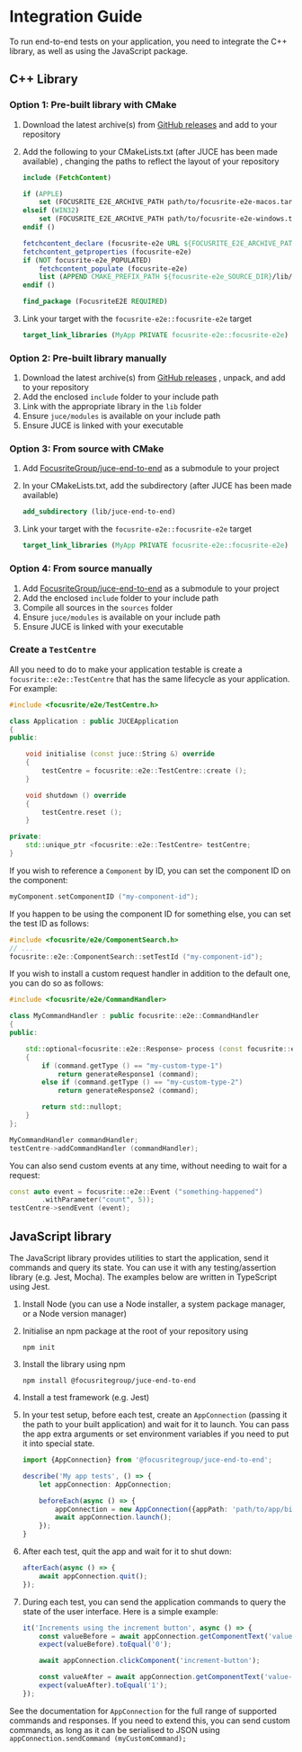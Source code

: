 # Integration Guide

To run end-to-end tests on your application, you need to integrate the C++
library, as well as using the JavaScript package.

## C++ Library

### Option 1: Pre-built library with CMake

1. Download the latest archive(s) from [GitHub releases](https://github.com/FocusriteGroup/juce-end-to-end/releases)
and add to your repository
1. Add the following to your CMakeLists.txt (after JUCE has been made available)
, changing the paths to reflect the layout of your repository

    ```CMake
    include (FetchContent)

    if (APPLE)
        set (FOCUSRITE_E2E_ARCHIVE_PATH path/to/focusrite-e2e-macos.tar.gz)
    elseif (WIN32)
        set (FOCUSRITE_E2E_ARCHIVE_PATH path/to/focusrite-e2e-windows.tar.gz)
    endif ()

    fetchcontent_declare (focusrite-e2e URL ${FOCUSRITE_E2E_ARCHIVE_PATH})
    fetchcontent_getproperties (focusrite-e2e)
    if (NOT focusrite-e2e_POPULATED)
        fetchcontent_populate (focusrite-e2e)
        list (APPEND CMAKE_PREFIX_PATH ${focusrite-e2e_SOURCE_DIR}/lib/cmake)
    endif ()

    find_package (FocusriteE2E REQUIRED)
    ```

1. Link your target with the `focusrite-e2e::focusrite-e2e` target

    ```CMake
    target_link_libraries (MyApp PRIVATE focusrite-e2e::focusrite-e2e)

### Option 2: Pre-built library manually

1. Download the latest archive(s) from [GitHub releases](https://github.com/FocusriteGroup/juce-end-to-end/releases)
, unpack, and add to your repository
1. Add the enclosed `include` folder to your include path
1. Link with the appropriate library in the `lib` folder
1. Ensure `juce/modules` is available on your include path
1. Ensure JUCE is linked with your executable

### Option 3: From source with CMake

1. Add [FocusriteGroup/juce-end-to-end](https://github.com/FocusriteGroup/juce-end-to-end)
as a submodule to your project
1. In your CMakeLists.txt, add the subdirectory (after JUCE has been made
available)

    ```CMake
    add_subdirectory (lib/juce-end-to-end)
    ```

1. Link your target with the `focusrite-e2e::focusrite-e2e` target

    ```CMake
    target_link_libraries (MyApp PRIVATE focusrite-e2e::focusrite-e2e)
    ```

### Option 4: From source manually

1. Add [FocusriteGroup/juce-end-to-end](https://github.com/FocusriteGroup/juce-end-to-end)
as a submodule to your project
1. Add the enclosed `include` folder to your include path
1. Compile all sources in the `sources` folder
1. Ensure `juce/modules` is available on your include path
1. Ensure JUCE is linked with your executable

### Create a `TestCentre`

All you need to do to make your application testable is create a
`focusrite::e2e::TestCentre` that has the same lifecycle as your application.
For example:

```C++
#include <focusrite/e2e/TestCentre.h>

class Application : public JUCEApplication
{
public:

    void initialise (const juce::String &) override
    {
        testCentre = focusrite::e2e::TestCentre::create ();
    }

    void shutdown () override
    {
        testCentre.reset ();
    }

private:
    std::unique_ptr <focusrite::e2e::TestCentre> testCentre;
}
```

If you wish to reference a `Component` by ID, you can set the component ID on the component:

```C++
myComponent.setComponentID ("my-component-id");
```

If you happen to be using the component ID for something else, you can set the test ID as follows:

```C++
#include <focusrite/e2e/ComponentSearch.h>
// ...
focusrite::e2e::ComponentSearch::setTestId ("my-component-id");
```

If you wish to install a custom request handler in addition to the default one,
you can do so as follows:

```C++
#include <focusrite/e2e/CommandHandler>

class MyCommandHandler : public focusrite::e2e::CommandHandler
{
public:

    std::optional<focusrite::e2e::Response> process (const focusrite::e2e::Command & command) override
    {
        if (command.getType () == "my-custom-type-1")
            return generateResponse1 (command);
        else if (command.getType () == "my-custom-type-2")
            return generateResponse2 (command);

        return std::nullopt;
    }
};

MyCommandHandler commandHandler;
testCentre->addCommandHandler (commandHandler);
```

You can also send custom events at any time, without needing to wait for a
request:

```C++
const auto event = focusrite::e2e::Event ("something-happened")
        .withParameter("count", 5));
testCentre->sendEvent (event);
```

## JavaScript library

The JavaScript library provides utilities to start the application, send it
commands and query its state. You can use it with any testing/assertion library
(e.g. Jest, Mocha). The examples below are written in TypeScript using Jest.

1. Install Node (you can use a Node installer, a system package manager, or a Node version manager)
2. Initialise an npm package at the root of your repository using

   ```
   npm init
   ```

3. Install the library using npm

    ```
    npm install @focusritegroup/juce-end-to-end
    ```

4. Install a test framework (e.g. Jest)
5. In your test setup, before each test, create an `AppConnection` (passing it
the path to your built application) and wait for it to launch. You can pass the
app extra arguments or set environment variables if you need to put it into
special state.

    ```TypeScript
    import {AppConnection} from '@focusritegroup/juce-end-to-end';

    describe('My app tests', () => {
        let appConnection: AppConnection;

        beforeEach(async () => {
            appConnection = new AppConnection({appPath: 'path/to/app/binary'});
            await appConnection.launch();
        });
    }
    ```

6. After each test, quit the app and wait for it to shut down:

    ```TypeScript
    afterEach(async () => {
        await appConnection.quit();
    });
    ```

7. During each test, you can send the application commands to query the state
of the user interface. Here is a simple example:

    ```TypeScript
    it('Increments using the increment button', async () => {
        const valueBefore = await appConnection.getComponentText('value-label');
        expect(valueBefore).toEqual('0');

        await appConnection.clickComponent('increment-button');

        const valueAfter = await appConnection.getComponentText('value-label');
        expect(valueAfter).toEqual('1');
    });
    ```

See the documentation for `AppConnection` for the full range of supported
commands and responses. If you need to extend this, you can send custom commands,
as long as it can be serialised to JSON using
`appConnection.sendCommand (myCustomCommand);`

